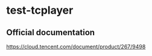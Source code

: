 # test-tcplayer

Official documentation
----------------------
https://cloud.tencent.com/document/product/267/9498
